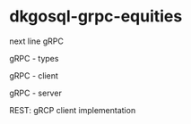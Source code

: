 # dkgosql-grpc-equities
next line
   gRPC 
   
   gRPC - types
   
   gRPC - client

   gRPC - server

   REST:
     gRCP client implementation
     
